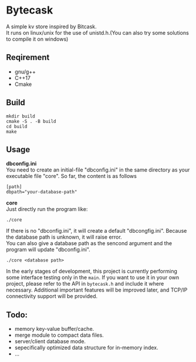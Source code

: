 # Bytecask

A simple kv store inspired by Bitcask.\
It runs on linux/unix for the use of unistd.h.(You can also try some solutions to compile it on windows)

## Reqirement
+ gnu/g++ 
+ C++17
+ Cmake

## Build
```
mkdir build
cmake -S . -B build
cd build
make
```
## Usage

**dbconfig.ini**\
You need to create an initial-file "dbconfig.ini" in the same directory as your executable file "core". So far, the content is as follows
```
[path]
dbpath="your-database-path" 
```

**core**\
Just directly run the program like:
```
./core
``` 
If there is no "dbconfig.ini", it will create a default "dbcongfig.ini". Because the database path is unknown, it will raise error.\
You can also give a database path as the sencond argument and the program will update "dbconfig.ini".
```
./core <database path>
```

In the early stages of development, this project is currently performing some interface testing only in the `main`. If you want to use it in your own project, please refer to the API in `bytecask.h` and include it where necessary. Additional important features will be improved later, and TCP/IP connectivity support will be provided.

## Todo:
+ memory key-value buffer/cache.
+ merge module to compact data files.
+ server/client database mode.
+ sepecifically optimized data structure for in-memory index.
+ ...